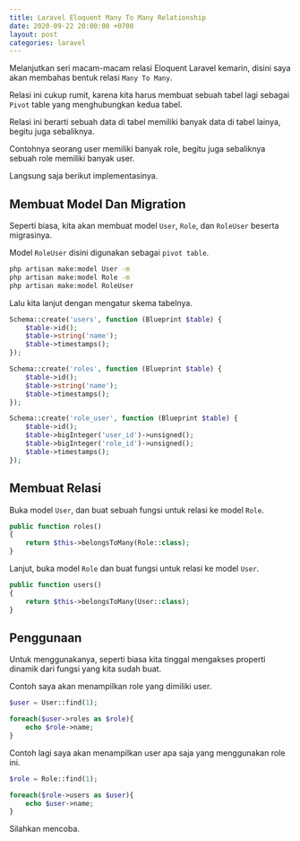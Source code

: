 ```yaml
---
title: Laravel Eloquent Many To Many Relationship
date: 2020-09-22 20:00:00 +0700
layout: post
categories: laravel
---
```


Melanjutkan seri macam-macam relasi Eloquent Laravel kemarin, disini saya akan membahas bentuk relasi `Many To Many`.

Relasi ini cukup rumit, karena kita harus membuat sebuah tabel lagi sebagai `Pivot` table yang menghubungkan kedua tabel.

Relasi ini berarti sebuah data di tabel memiliki banyak data di tabel lainya, begitu juga sebaliknya.

Contohnya seorang user memiliki banyak role, begitu juga sebaliknya sebuah role memiliki banyak user.

Langsung saja berikut implementasinya.

## Membuat Model Dan Migration

Seperti biasa, kita akan membuat model `User`, `Role`, dan `RoleUser` beserta migrasinya.

Model `RoleUser` disini digunakan sebagai `pivot table`.

```bash
php artisan make:model User -m
php artisan make:model Role -m
php artisan make:model RoleUser
```

Lalu kita lanjut dengan mengatur skema tabelnya.

```php
Schema::create('users', function (Blueprint $table) {
    $table->id();
    $table->string('name');
    $table->timestamps();
});
```

```php
Schema::create('roles', function (Blueprint $table) {
    $table->id();
    $table->string('name');
    $table->timestamps();
});
```

```php
Schema::create('role_user', function (Blueprint $table) {
    $table->id();
    $table->bigInteger('user_id')->unsigned();
    $table->bigInteger('role_id')->unsigned();
    $table->timestamps();
});
```

## Membuat Relasi

Buka model `User`, dan buat sebuah fungsi untuk relasi ke model `Role`.

```php
public function roles()
{
    return $this->belongsToMany(Role::class);
}
```

Lanjut, buka model `Role` dan buat fungsi untuk relasi ke model `User`.

```php
public function users()
{
    return $this->belongsToMany(User::class);
}
```

## Penggunaan

Untuk menggunakanya, seperti biasa kita tinggal mengakses properti dinamik dari fungsi yang kita sudah buat.

Contoh saya akan menampilkan role yang dimiliki user.

```php
$user = User::find(1);

foreach($user->roles as $role){
    echo $role->name;
}
```

Contoh lagi saya akan menampilkan user apa saja yang menggunakan role ini.

```php
$role = Role::find(1);

foreach($role->users as $user){
    echo $user->name;
}
```

Silahkan mencoba.